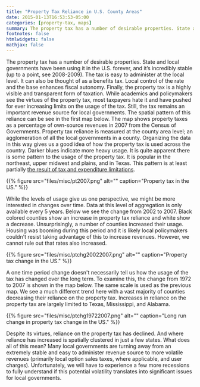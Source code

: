 ```yaml
---
title: "Property Tax Reliance in U.S. County Areas"
date: 2015-01-13T16:53:53-05:00
categories: [property-tax, maps]
summary: The property tax has a number of desirable properties. State and local governments have been using it in the U.S. forever, and it’s incredibly stable (up to a point, see 2008-2009).
footnotes: false
htmlwidgets: false
mathjax: false
---
```


The property tax has a number of desirable properties. State and local governments have been using it in the U.S. forever, and it’s incredibly stable (up to a point, see 2008-2009). The tax is easy to administer at the local level. It can also be thought of as a benefits tax. Local control of the rate and the base enhances fiscal autonomy. Finally, the property tax is a highly visible and transparent form of taxation. While academics and policymakers see the virtues of the property tax, most taxpayers hate it and have pushed for ever increasing limits on the usage of the tax. Still, the tax remains an important revenue source for local governments. The spatial pattern of this reliance can be see in the first map below. The map shows property taxes as a percentage of own-source revenues in 2007 from the Census of Governments. Property tax reliance is measured at the county area level; an agglomeration of all the local governments in a county. Organizing the data in this way gives us a good idea of how the property tax is used across the country. Darker blues indicate more heavy usage. It is quite apparent there is some pattern to the usage of the property tax. It is popular in the northeast, upper midwest and plains, and in Texas. This pattern is at least partially [the result of tax and expenditure limitations](http://ntj.tax.org/wwtax/ntjrec.nsf/175d710dffc186a385256a31007cb40f/f61365882ae3db8f85256afc007f166d?OpenDocument).

{{% figure src="files/misc/pt2007.png" alt="" caption="Property tax in the US." %}}

While the levels of usage give us one perspective, we might be more interested in changes over time. Data at this level of aggregation is only available every 5 years. Below we see the change from 2002 to 2007. Black colored counties show an increase in property tax reliance and white show a decrease. Unsurprisingly, a number of counties increased their usage. Housing was booming during this period and it is likely local policymakers couldn't resist taking advantage of this to increase revenues. However, we cannot rule out that rates also increased.

{{% figure src="files/misc/ptchg20022007.png" alt="" caption="Property tax change in the US." %}}

A one time period change doesn't necessarily tell us how the usage of the tax has changed over the long term. To examine this, the change from 1972 to 2007 is shown in the map below. The same scale is used as the previous map. We see a much different trend here with a vast majority of counties decreasing their reliance on the property tax. Increases in reliance on the property tax are largely limited to Texas, Mississippi, and Alabama.

{{% figure src="files/misc/ptchg19722007.png" alt="" caption="Long run change in property tax change in the US." %}}

Despite its virtues, reliance on the property tax has declined. And where reliance has increased is spatially clustered in just a few states. What does all of this mean? Many local governments are turning away from an extremely stable and easy to administer revenue source to more volatile revenues (primarily local option sales taxes, where applicable, and user charges). Unfortunately, we will have to experience a few more recessions to fully understand if this potential volatility translates into significant issues for local governments.
